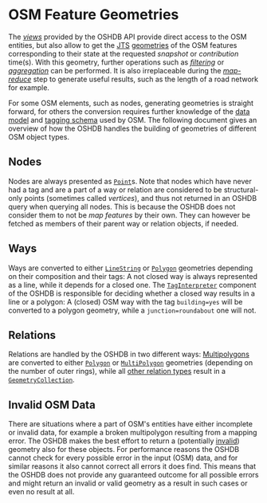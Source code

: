 OSM Feature Geometries
======================

The [_views_](views.md) provided by the OSHDB API provide direct access to the OSM entities, but also allow to get the [JTS](https://en.wikipedia.org/wiki/JTS_Topology_Suite#Geometry_model) [geometries](https://locationtech.github.io/jts/javadoc/org/locationtech/jts/geom/Geometry.html) of the OSM features corresponding to their state at the requested _snapshot_ or _contribution_ time(s). With this geometry, further operations such as [_filtering_](filters.md#areaOfInterest) or [_aggregation_](aggregation.md#aggregateByGeometry) can be performed. It is also irreplaceable during the [_map-reduce_](map-reduce.md#geometry-helpers) step to generate useful results, such as the length of a road network for example.

For some OSM elements, such as nodes, generating geometries is straight forward, for others the conversion requires further knowledge of the [data model](https://wiki.openstreetmap.org/wiki/Elements) and [tagging schema](https://wiki.openstreetmap.org/wiki/Tags) used by OSM. The following document gives an overview of how the OSHDB handles the building of geometries of different OSM object types.

Nodes
-----

Nodes are always presented as [`Point`](https://locationtech.github.io/jts/javadoc/org/locationtech/jts/geom/Point.html)s. Note that nodes which have never had a tag and are a part of a way or relation are considered to be structural-only points (sometimes called _vertices_), and thus not returned in an OSHDB query when querying all nodes. This is because the OSHDB does not consider them to not be _map features_ by their own. They can however be fetched as members of their parent way or relation objects, if needed.

Ways
----

Ways are converted to either [`LineString`](https://locationtech.github.io/jts/javadoc/org/locationtech/jts/geom/LineString.html) or [`Polygon`](https://locationtech.github.io/jts/javadoc/org/locationtech/jts/geom/Polygon.html) geometries depending on their composition and their tags: A not closed way is always represented as a line, while it depends for a closed one. The [`TagInterpreter`](https://docs.ohsome.org/java/oshdb/1.2.0/aggregated/org/heigit/ohsome/oshdb/util/taginterpreter/TagInterpreter.html) component of the OSHDB is responsible for deciding whether a closed way results in a line or a polygon: A (closed) OSM way with the tag `building=yes` will be converted to a polygon geometry, while a `junction=roundabout` one will not.

Relations
---------

Relations are handled by the OSHDB in two different ways: [Multipolygons](https://wiki.openstreetmap.org/wiki/Multipolygon) are converted to either [`Polygon`](https://locationtech.github.io/jts/javadoc/org/locationtech/jts/geom/Polygon.html) or [`MultiPolygon`](https://locationtech.github.io/jts/javadoc/org/locationtech/jts/geom/MultiPolygon.html) geometries (depending on the number of outer rings), while all [other relation types](https://wiki.openstreetmap.org/wiki/Types_of_relation) result in a [`GeometryCollection`](https://locationtech.github.io/jts/javadoc/org/locationtech/jts/geom/GeometryCollection.html).

Invalid OSM Data
----------------

There are situations where a part of OSM's entities have either incomplete or invalid data, for example a broken multipolygon resulting from a mapping error. The OSHDB makes the best effort to return a (potentially [invalid](https://locationtech.github.io/jts/javadoc/org/locationtech/jts/geom/Geometry.html#isValid--)) geometry also for these objects. For performance reasons the OSHDB cannot check for every possible error in the input (OSM) data, and for similar reasons it also cannot correct all errors it does find. This means that the OSHDB does not provide any guaranteed outcome for all possible errors and might return an invalid or valid geometry as a result in such cases or even no result at all. 
